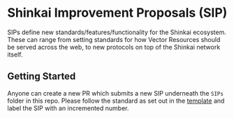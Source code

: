 # Shinkai Improvement Proposals (SIP)

SIPs define new standards/features/functionality for the Shinkai ecosystem. These can range from setting standards for how Vector Resources should be served across the web, to new protocols on top of the Shinkai network itself.

## Getting Started

Anyone can create a new PR which submits a new SIP underneath the `SIPs` folder in this repo. Please follow the standard as set out in the [template](/template-sip.md) and label the SIP with an incremented number.
